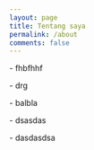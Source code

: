 ```yaml
---
layout: page
title: Tentang saya
permalink: /about
comments: false
---
```


<div class="row justify-content-between">
<div class="col-md-8 pr-5">

<p> - fhbfhhf </p>
<p> - drg </p>
<p> - balbla </p>
<p> - dsasdas </p>
<p> - dasdasdsa </p>


</div>
</div>
